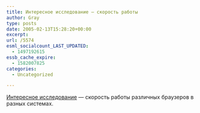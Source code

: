 ```yaml
---
title: Интересное исследование — скорость работы
author: Gray
type: posts
date: 2005-02-13T15:28:20+00:00
excerpt:
url: /5574
esml_socialcount_LAST_UPDATED:
  - 1497192615
essb_cache_expire:
  - 1582007825
categories:
  - Uncategorized

---
```








<a href="http://www.howtocreate.co.uk/browserSpeed.html" target="_blank">Интересное исследование</a> &#8212; скорость работы различных браузеров в разных системах.